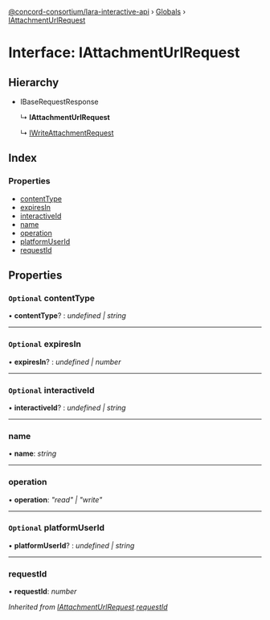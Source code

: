 [@concord-consortium/lara-interactive-api](../README.md) › [Globals](../globals.md) › [IAttachmentUrlRequest](iattachmenturlrequest.md)

# Interface: IAttachmentUrlRequest

## Hierarchy

* IBaseRequestResponse

  ↳ **IAttachmentUrlRequest**

  ↳ [IWriteAttachmentRequest](iwriteattachmentrequest.md)

## Index

### Properties

* [contentType](iattachmenturlrequest.md#optional-contenttype)
* [expiresIn](iattachmenturlrequest.md#optional-expiresin)
* [interactiveId](iattachmenturlrequest.md#optional-interactiveid)
* [name](iattachmenturlrequest.md#name)
* [operation](iattachmenturlrequest.md#operation)
* [platformUserId](iattachmenturlrequest.md#optional-platformuserid)
* [requestId](iattachmenturlrequest.md#requestid)

## Properties

### `Optional` contentType

• **contentType**? : *undefined | string*

___

### `Optional` expiresIn

• **expiresIn**? : *undefined | number*

___

### `Optional` interactiveId

• **interactiveId**? : *undefined | string*

___

###  name

• **name**: *string*

___

###  operation

• **operation**: *"read" | "write"*

___

### `Optional` platformUserId

• **platformUserId**? : *undefined | string*

___

###  requestId

• **requestId**: *number*

*Inherited from [IAttachmentUrlRequest](iattachmenturlrequest.md).[requestId](iattachmenturlrequest.md#requestid)*

